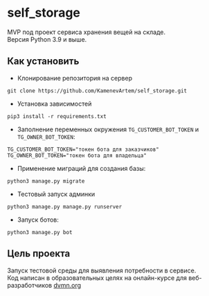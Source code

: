# self_storage
 MVP под проект сервиса хранения вещей на складе.  
 Версия Python 3.9 и выше.

## Как установить
- Клонирование репозитория на сервер
```
git clone https://github.com/KamenevArtem/self_storage.git
```
- Установка зависимостей  
```
pip3 install -r requirements.txt
```
- Заполнение переменных окружения `TG_CUSTOMER_BOT_TOKEN` и `TG_OWNER_BOT_TOKEN`:
```
TG_CUSTOMER_BOT_TOKEN="токен бота для заказчиков"
TG_OWNER_BOT_TOKEN="токен бота для владельца"
```
- Применение миграций для создания базы:
```
python3 manage.py migrate
```
- Тестовый запуск админки
```
python3 manage.py manage.py runserver
```
- Запуск ботов:
```
python3 manage.py bot
```
## Цель проекта
Запуск тестовой среды для выявления потребности в сервисе.  
Код написан в образовательных целях на онлайн-курсе для веб-разработчиков [dvmn.org](https://dvmn.org/)

